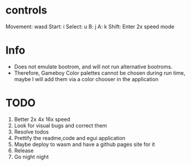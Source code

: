 # controls

Movement: wasd
Start: i
Select: u
B: j
A: k
Shift: Enter 2x speed mode

# Info

- Does not emulate bootrom, and will not run alternative bootroms.
- Therefore, Gameboy Color palettes cannot be chosen during run time, maybe I will add them via a color chooser in the application

# TODO

1. Better 2x 4x 16x speed
2. Look for visual bugs and correct them
3. Resolve todos
4. Prettify the readme,code and egui application
5. Maybe deploy to wasm and have a github pages site for it
6. Release
7. Go night night
